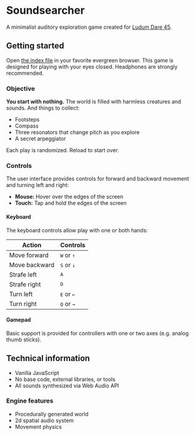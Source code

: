 # Soundsearcher
A minimalist auditory exploration game created for [Ludum Dare 45](https://ldjam.com/events/ludum-dare/45).

## Getting started
Open [the index file](https://nicross.github.io/ludum-dare-45/) in your favorite evergreen browser.
This game is designed for playing with your eyes closed.
Headphones are strongly recommended.

### Objective
**You start with nothing.** The world is filled with harmless creatures and sounds. And things to collect:
- Footsteps
- Compass
- Three resonators that change pitch as you explore
- A secret arpeggiator

Each play is randomized. Reload to start over.

### Controls
The user interface provides controls for forward and backward movement and turning left and right:
  - **Mouse:** Hover over the edges of the screen
  - **Touch:** Tap and hold the edges of the screen

#### Keyboard
The keyboard controls allow play with one or both hands:

|Action|Controls|
|-|-|
|Move forward|<kbd>W</kbd> or <kbd aria-label="Up Arrow">↑</kbd>|
|Move backward|<kbd>S</kbd> or <kbd aria-label="Down Arrow">↓</kbd>|
|Strafe left|<kbd>A</kbd>|
|Strafe right|<kbd>D</kbd>|
|Turn left|<kbd>E</kbd> or <kbd aria-label="Left Arrow">←</kbd>|
|Turn right|<kbd>Q</kbd> or <kbd aria-label="Right Arrow">→</kbd>|

#### Gamepad
Basic support is provided for controllers with one or two axes (e.g. analog thumb sticks).

## Technical information
- Vanilla JavaScript
- No base code, external libraries, or tools
- All sounds synthesized via Web Audio API

### Engine features
- Procedurally generated world
- 2d spatial audio system
- Movement physics
